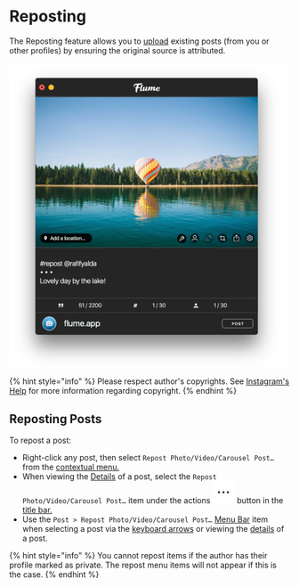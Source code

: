 # Reposting

The Reposting feature allows you to [upload](upload.md) existing posts \(from you or other profiles\) by ensuring the original source is attributed.

![](../.gitbook/assets/reposting.png)

{% hint style="info" %}
Please respect author's copyrights. See [Instagram's Help](https://help.instagram.com/126382350847838) for more information regarding copyright.
{% endhint %}

## Reposting Posts

To repost a post:

* Right-click any post, then select `Repost Photo/Video/Carousel Post…` from the [contextual menu.](../misc/glossary.md#contextual-menu)
* When viewing the [Details](detailview.md) of a post, select the `Repost Photo/Video/Carousel Post…` item under the actions ![](../.gitbook/assets/actions-menu.png) button in the [title bar.](../misc/glossary.md#title-bar)
* Use the `Post > Repost Photo/Video/Carousel Post…` [Menu Bar](../misc/glossary.md#menu-bar) item when selecting a post via the [keyboard arrows](../misc/keyboard-shortcuts.md) or viewing the [details](detailview.md) of a post.

{% hint style="info" %}
You cannot repost items if the author has their profile marked as private. The repost menu items will not appear if this is the case.
{% endhint %}

